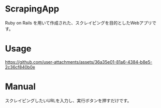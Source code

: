 # ScrapingApp
Ruby on Rails を用いて作成された、スクレイピングを目的としたWebアプリです。
# Usage

https://github.com/user-attachments/assets/36a35e01-81a6-4384-b8e5-2c36cf840b0e

# Manual
スクレイピングしたいURLを入力し、実行ボタンを押すだけです。
